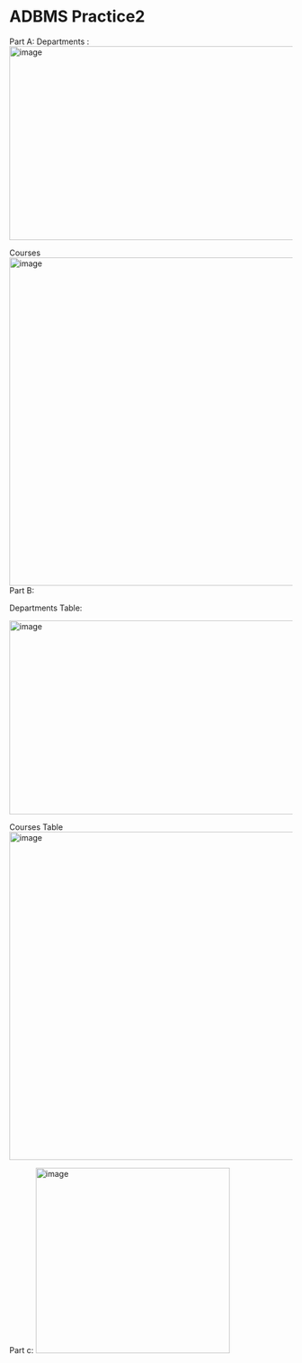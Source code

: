 # ADBMS Practice2
Part A:
 Departments :
<img width="973" height="345" alt="image" src="https://github.com/user-attachments/assets/cd9e4687-ec50-4337-823a-333ec2753733" />



Courses 
<img width="608" height="584" alt="image" src="https://github.com/user-attachments/assets/873ba9b4-215c-404a-aa0f-a66039075216" />
Part B:

 Departments Table:

 
<img width="973" height="345" alt="image" src="https://github.com/user-attachments/assets/cd9e4687-ec50-4337-823a-333ec2753733" />


Courses Table
<img width="608" height="584" alt="image" src="https://github.com/user-attachments/assets/873ba9b4-215c-404a-aa0f-a66039075216" />



Part c:
<img width="345" height="330" alt="image" src="https://github.com/user-attachments/assets/b7aff989-f5c5-4ef3-8777-cf30869ad492" />





